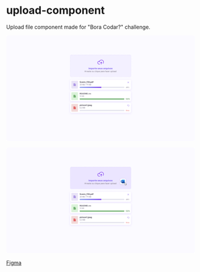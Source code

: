 # upload-component


Upload file component made for "Bora Codar?" challenge.


![alt text](https://github.com/TamaraMontijo/upload-component/blob/main/img/Projeto-1.png "Project Image 1")

![alt text](https://github.com/TamaraMontijo/upload-component/blob/main/img/Projeto.png "Project Image 2")



[Figma]([https://www.google.com](https://www.figma.com/file/CR11t3MiPkIGNYz2FmOeBW/%23boraCodar---Desafio-14-(Community)-(Community)?type=design&node-id=0%3A1&t=MSB4g2vghodpt7aR-1))


